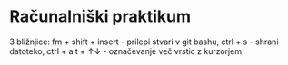# Računalniški praktikum
3 bližnjice: 
fm + shift + insert - prilepi stvari v git bashu, 
ctrl + s - shrani datoteko, 
ctrl + alt + ↑↓ - označevanje več vrstic z kurzorjem
